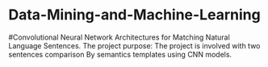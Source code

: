 # Data-Mining-and-Machine-Learning
#Convolutional Neural Network Architectures for Matching Natural Language Sentences. The project purpose: The project is involved with two sentences comparison By semantics templates using CNN models.
